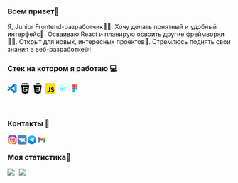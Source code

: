 ### Всем привет👋

Я, Junior Frontend-разработчик👨‍💻. Хочу делать понятный и удобный интерфейс🙈. Осваиваю React и планирую освоить другие фреймворки👨‍🎓. Открыт для новых, интересных проектов📂. Стремлюсь поднять свои знания в веб-разработке🌐!

### Cтек на котором я работаю 💻
<p>
<img src="./icon/vsCode.svg" alt="VS Code" height="24">
<img src="./icon/html.svg" alt="HTML" height="24">
<img src="./icon/css.svg" alt="CSS" height="24">
<img src="./icon/javascript.svg" alt="JavaScript" height="24">
<img src="./icon/react.svg" alt="React" height="24">
<img src="./icon/figma.svg" alt="Figma" height="24" >
</p>

<br />

### Контакты 📩
<a href="https://www.instagram.com/too.shaaa/">
  <img align="left" alt="Perwak Instagram" width="22px" src="./icon/instagram.svg" />
</a>
<a href="https://vk.com/perwak">
  <img align="left" alt="Perwak VK" width="22px" src="./icon/vk.svg" />
</a>
<a href="https://t.me/perwak">
  <img align="left" alt="Perwak Telegram" width="22px" src="./icon/telegram.svg" />
</a>
<a href="mailto:rumpil666@gmail.com">
  <img align="left" alt="Perwak Mail" width="22px" src="./icon/gmail.svg" />
</a>

<br />

### Моя статистика📝
<div>
<a href="https://github-readme-stats.vercel.app/api?username=Rumpil666&hide=contribs&show_icons=true">
  <img  align="left" height="130" style="margin-right: 10px" src="https://github-readme-stats.vercel.app/api?username=Rumpil666&hide=contribs&show_icons=true" />
</a>
<a href="https://github-readme-stats.vercel.app/api/top-langs/?username=Rumpil666&layout=compact">
  <img align="left" height="130" src="https://github-readme-stats.vercel.app/api/top-langs/?username=Rumpil666&layout=compact" />
</a>
</div>